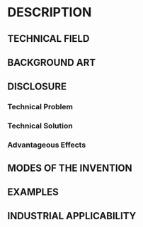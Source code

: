 # DESCRIPTION

## TECHNICAL FIELD

## BACKGROUND ART

## DISCLOSURE

### Technical Problem

### Technical Solution

### Advantageous Effects

## MODES OF THE INVENTION

## EXAMPLES

## INDUSTRIAL APPLICABILITY

